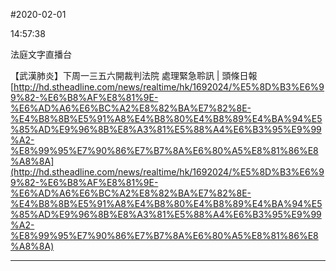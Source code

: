 #2020-02-01


14:57:38

法庭文字直播台

【武漢肺炎】下周一三五六開裁判法院 處理緊急聆訊 | 頭條日報  
[http://hd.stheadline.com/news/realtime/hk/1692024/%E5%8D%B3%E6%99%82-%E6%B8%AF%E8%81%9E-%E6%AD%A6%E6%BC%A2%E8%82%BA%E7%82%8E-%E4%B8%8B%E5%91%A8%E4%B8%80%E4%B8%89%E4%BA%94%E5%85%AD%E9%96%8B%E8%A3%81%E5%88%A4%E6%B3%95%E9%99%A2-%E8%99%95%E7%90%86%E7%B7%8A%E6%80%A5%E8%81%86%E8%A8%8A](http://hd.stheadline.com/news/realtime/hk/1692024/%E5%8D%B3%E6%99%82-%E6%B8%AF%E8%81%9E-%E6%AD%A6%E6%BC%A2%E8%82%BA%E7%82%8E-%E4%B8%8B%E5%91%A8%E4%B8%80%E4%B8%89%E4%BA%94%E5%85%AD%E9%96%8B%E8%A3%81%E5%88%A4%E6%B3%95%E9%99%A2-%E8%99%95%E7%90%86%E7%B7%8A%E6%80%A5%E8%81%86%E8%A8%8A)

---
      